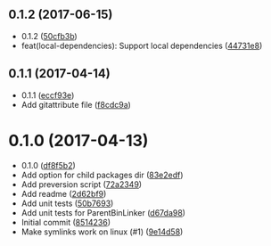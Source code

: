 <a name="0.1.2"></a>
## 0.1.2 (2017-06-15)

* 0.1.2 ([50cfb3b](https://github.com/nicojs/node-link-parent-bin/commit/50cfb3b))
* feat(local-dependencies): Support local dependencies ([44731e8](https://github.com/nicojs/node-link-parent-bin/commit/44731e8))



<a name="0.1.1"></a>
## 0.1.1 (2017-04-14)

* 0.1.1 ([eccf93e](https://github.com/nicojs/node-link-parent-bin/commit/eccf93e))
* Add gitattribute file ([f8cdc9a](https://github.com/nicojs/node-link-parent-bin/commit/f8cdc9a))



<a name="0.1.0"></a>
# 0.1.0 (2017-04-13)

* 0.1.0 ([df8f5b2](https://github.com/nicojs/node-link-parent-bin/commit/df8f5b2))
* Add option for child packages dir ([83e2edf](https://github.com/nicojs/node-link-parent-bin/commit/83e2edf))
* Add preversion script ([72a2349](https://github.com/nicojs/node-link-parent-bin/commit/72a2349))
* Add readme ([2d62bf9](https://github.com/nicojs/node-link-parent-bin/commit/2d62bf9))
* Add unit tests ([50b7693](https://github.com/nicojs/node-link-parent-bin/commit/50b7693))
* Add unit tests for ParentBinLinker ([d67da98](https://github.com/nicojs/node-link-parent-bin/commit/d67da98))
* Initial commit ([8514236](https://github.com/nicojs/node-link-parent-bin/commit/8514236))
* Make symlinks work on linux (#1) ([9e14d58](https://github.com/nicojs/node-link-parent-bin/commit/9e14d58))



